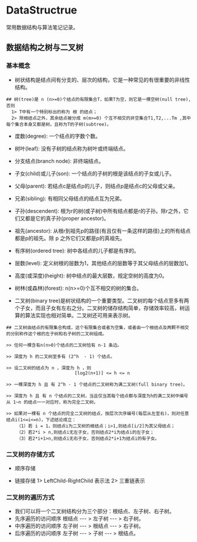 # DataStructrue
常用数据结构与算法笔记记录。

## 数据结构之树与二叉树

### 基本概念
* 树状结构是结点间有分支的、层次的结构，它是一种常见的有很重要的非线性结构。
```
## 树(tree)是 n (n>=0)个结点的有限集合T，如果T为空，则它是一棵空树(null tree),否则
  1> T中有一个特别标出的称为 根 的结点；
  2> 除根结点之外，其余结点被分成 m(m>=0) 个互不相交的非空集合T1,T2,...Tm ,其中每个集合本身又都是树。且称为T的子树(subtree)。

```
* 度数(degree):             一个结点的字数个数。
* 树叶(leaf):               没有子树的结点称为树叶或终端结点。
* 分支结点(branch node):     非终端结点。
* 子女(child)或儿子(son):    一个结点的子树的根是该结点的子女或儿子。
* 父母(parent):             若结点c是结点p的儿子，则结点p是结点c的父母或父亲。
* 兄弟(sibling):            有相同父母结点的结点互为兄弟。
* 子孙(descendent):         根为r的树(或子树)中所有结点都是r的子孙。除r之外，它们又都是它的真子孙(proper ancestor)。
* 祖先(ancestor):           从根r到祖先p的路径(有且仅有一条这样的路径)上的所有结点都是p的祖先。除 p 之外它们又都是p的真祖先。
* 有序树(ordered tree):     树中各结点的儿子都是有序的。
* 层数(level):              定义树根的层数为1，其他结点的层数等于其父母结点的层数加1。
* 高度(或深度)(height):      树中结点的最大层数，规定空树的高度为0。
* 树林(或森林)(forest):      n(n>=0)个互不相交的树的集合。

* 二叉树(binary tree)是树状结构的一个重要类型。二叉树的每个结点至多有两个子女，而且子女有左右之分。二叉树的储存结构简单，存储效率较高，树运算的算法实现也相对简单。二叉树还可用来表示树。

```
## 二叉树由结点的有限集合构成，这个有限集合或者为空集，或者由一个根结点及两颗不相交的分别称作这个根的左子树和右子树的二叉树组成。

>> 任何一棵含有n(n>0)个结点的二叉树恰有 n-1 条边。

>> 深度为 h 的二叉树至多有 (2^h  - 1) 个结点。

>> 设二叉树的结点为 n ，深度为 h ，则
                          [log2(n+1)] <= h <= n

>> 一棵深度为 h 且 有 2^h - 1 个结点的二叉树称为满二叉树(full binary tree)。

>> 深度为 h 且 有 n 个结点的二叉树，当且仅当其每个结点都与深度为h的满二叉树中编号从 1~n 的结点一一对应时，称为完全二叉树。

>> 如果对一棵有 n 个结点的完全二叉树的结点，按层次次序编号(每层从左至右)，则对任意结点i(1<=i<=n)，下述结论成立：
    （1）若 i = 1，则结点i为二叉树的根结点；i>1,则结点[i/2]为其父母结点；
    （2）若2*i > n,则结点i无左子女，否则结点2*i为结点i的左子女；
    （3）若2*i+1>n,则结点i无右子女，否则结点2*i+1为结点i的有子女。

```
### 二叉树的存储方式
* 顺序存储

* 链接存储
    1> LeftChild-RightChild 表示法
    2> 三重链表示

### 二叉树的遍历方式
* 我们可以将一个二叉树结构分为三个部分：根结点、左子树、右子树。
* 先序遍历的访问顺序
    根结点 --- > 左子树 --- > 右子树。
* 中序遍历的访问顺序
     左子树 --- > 根结点 --- > 右子树。
* 后序遍历的访问顺序
     左子树 --- > 子树 --- > 根结点。
